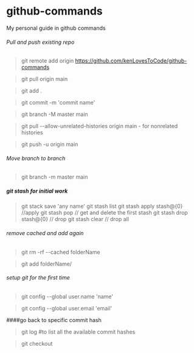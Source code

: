 # github-commands
My personal guide in github commands

###### Pull and push existing repo
> git remote add origin https://github.com/kenLovesToCode/github-commands

> git pull origin main

> git add .

> git commit -m 'commit name'

> git branch -M master main

> git pull --allow-unrelated-histories origin main - for nonrelated histories

> git push -u origin main

###### Move branch to branch
> git branch -m master main

##### git stash for initial work
> git stack save 'any name'
> git stash list
> git stash apply stash@{0} //apply
> git stash pop // get and delete the first stash
> git stash drop stash@{0} // drop
> git stash clear // drop all

###### remove cached and add again
> git rm -rf --cached folderName

> git add folderName/

###### setup git for the first time
> git config --global user.name 'name'

> git config --global user.email 'email'

####go back to specific commit hash
> git log #to list all the available commit hashes

> git checkout <the commit hash only>
